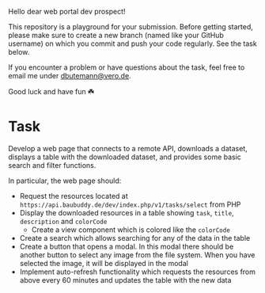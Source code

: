 Hello dear web portal dev prospect!

This repository is a playground for your submission.
Before getting started, please make sure to create a new branch (named like your GitHub username) on which you commit and push your code regularly.
See the task below.

If you encounter a problem or have questions about the task, feel free to email me under <dbutemann@vero.de>.

Good luck and have fun ☘️

# Task

Develop a web page that connects to a remote API, downloads a dataset, displays a table with the downloaded dataset, and provides some basic search and filter functions.

In particular, the web page should:

- Request the resources located at `https://api.baubuddy.de/dev/index.php/v1/tasks/select` from PHP
- Display the downloaded resources in a table showing `task`, `title`, `description` and `colorCode`
  - Create a view component which is colored like the `colorCode`
- Create a search which allows searching for any of the data in the table
- Create a button that opens a modal. In this modal there should be another button to select any image from the file system. When you have selected the image, it will be displayed in the modal
- Implement auto-refresh functionality which requests the resources from above every 60 minutes and updates the table with the new data
